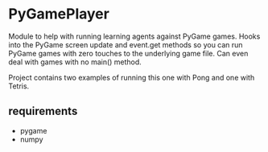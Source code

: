 # PyGamePlayer
Module to help with running learning agents against PyGame games. Hooks into the PyGame screen update and event.get methods so you can run PyGame games with zero touches to the underlying game file. Can even deal with games with no main() method.

Project contains two examples of running this one with Pong and one with Tetris.

requirements
----------
- pygame
- numpy


